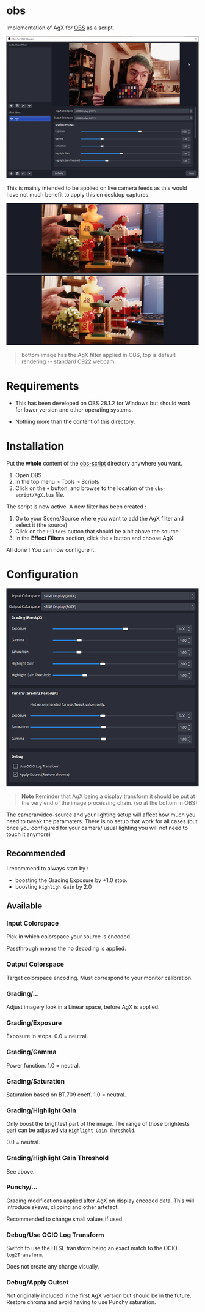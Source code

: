 # obs

Implementation of AgX for [OBS](https://obsproject.com/) as a script.

![screenshot of OBS interface while in the Filters section](doc/img/obs-main.png)

This is mainly intended to be applied on live camera feeds as this would have not much benefit
to apply this on desktop captures.

![screenshot of obs interface while camera is pointing at various colored objects like legos](doc/img/obs-c922-default.jpg)
![screenshot of obs interface while camera is pointing at various colored objects like legos](doc/img/obs-c922-agx.jpg)
> bottom image has the AgX filter applied in OBS, top is default rendering -- standard C922 webcam


# Requirements

- This has been developed on OBS 28.1.2 for Windows but should work for lower version
and other operating systems.

- Nothing more than the content of this directory.

# Installation

Put the **whole** content of the [obs-script](obs-script) directory anywhere you want.

1. Open OBS
2. In the top menu > Tools > Scripts
3. Click on the `+` button, and browse to the location of the `obs-script/AgX.lua` file.

The script is now active. A new filter has been created :

1. Go to your Scene/Source where you want to add the AgX filter and select it (the source)
2. Click on the `Filters` button that should be a bit above the source.
3. In the **Effect Filters** section, click the `+` button and choose AgX

All done ! You can now configure it.

# Configuration

![screenshot of OBS interface while in the Filters section](doc/img/obs-filter-options.png)

> **Note** Reminder that AgX being a display transform it should be put at the
> very end of the image processing chain. (so at the bottom in OBS)

The camera/video-source and your lighting setup will affect how much you need
to tweak the paramaters. There is no setup that work for all cases (but once
you configured for your camera/ usual lighting you will not need to touch it anymore)

## Recommended

I recommend to always start by :

- boosting the Grading Exposure by +1.0 stop.
- boosting `Highligh Gain` by 2.0

## Available

### Input Colorspace

Pick in which colorspace your source is encoded. 

Passthrough means the no decoding is applied.

### Output Colorspace

Target colorspace encoding. Must correspond to your monitor calibration.


### Grading/...

Adjust imagery look in a Linear space, before AgX is applied.

### Grading/Exposure

Exposure in stops. 0.0 = neutral.

### Grading/Gamma

Power function. 1.0 = neutral.

### Grading/Saturation

Saturation based on BT.709 coeff. 1.0 = neutral.

### Grading/Highlight Gain

Only boost the brightest part of the image. The range of those brightests part can be adjusted
via `Highlight Gain Threshold`.

0.0 = neutral.

### Grading/Highlight Gain Threshold

See above.

### Punchy/...

Grading modifications applied after AgX on display encoded data. This will
introduce skews, clipping and other artefact.

Recommended to change small values if used.

### Debug/Use OCIO Log Transform

Switch to use the HLSL transform being an exact match to the OCIO `log2Transform`.

Does not create any change visually.

### Debug/Apply Outset

Not originally included in the first AgX version but should be in the future.
Restore chroma and avoid having to use Punchy saturation.




